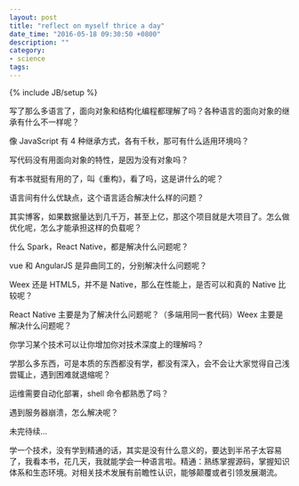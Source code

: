 ```yaml
---
layout: post
title: "reflect on myself thrice a day"
date_time: "2016-05-18 09:30:50 +0800"
description: ""
category:
- science
tags:
---
```

{% include JB/setup %}

写了那么多语言了，面向对象和结构化编程都理解了吗？各种语言的面向对象的继承有什么不一样呢？

像 JavaScript 有 4 种继承方式，各有千秋，那可有什么适用环境吗？

写代码没有用面向对象的特性，是因为没有对象吗？

有本书就挺有用的了，叫《重构》，看了吗，这是讲什么的呢？

语言间有什么优缺点，这个语言适合解决什么样的问题？

其实博客，如果数据量达到几千万，甚至上亿，那这个项目就是大项目了。怎么做优化呢，怎么才能承担这样的负载呢？

什么 Spark，React Native，都是解决什么问题呢？

vue 和 AngularJS 是异曲同工的，分别解决什么问题呢？

Weex 还是 HTML5，并不是 Native，那么在性能上，是否可以和真的 Native 比较呢？

React Native 主要是为了解决什么问题呢？（多端用同一套代码）Weex 主要是解决什么问题呢？

你学习某个技术可以让你增加你对技术深度上的理解吗？

学那么多东西，可是本质的东西都没有学，都没有深入，会不会让大家觉得自己浅尝辄止，遇到困难就退缩呢？

运维需要自动化部署，shell 命令都熟悉了吗？

遇到服务器崩溃，怎么解决呢？

未完待续...


学一个技术，没有学到精通的话，其实是没有什么意义的，要达到半吊子太容易了，我看本书，花几天，我就能学会一种语言啦。精通：熟练掌握源码，掌握知识体系和生态环境。对相关技术发展有前瞻性认识，能够颠覆或者引领发展潮流。
